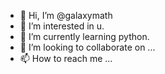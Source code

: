- 👋 Hi, I’m @galaxymath
- 👀 I’m interested in u.
- 🌱 I’m currently learning python.
- 💞️ I’m looking to collaborate on ...
- 📫 How to reach me ...

<!---
galaxymath/galaxymath is a ✨ special ✨ repository because its `README.md` (this file) appears on your GitHub profile.
You can click the Preview link to take a look at your changes.
--->
